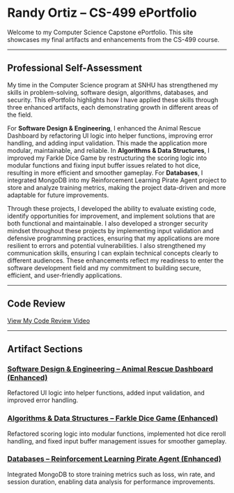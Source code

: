 # Randy Ortiz – CS-499 ePortfolio

Welcome to my Computer Science Capstone ePortfolio. This site showcases my final artifacts and enhancements from the CS-499 course.

---

## Professional Self-Assessment

My time in the Computer Science program at SNHU has strengthened my skills in problem-solving, software design, algorithms, databases, and security. This ePortfolio highlights how I have applied these skills through three enhanced artifacts, each demonstrating growth in different areas of the field.  

For **Software Design & Engineering**, I enhanced the Animal Rescue Dashboard by refactoring UI logic into helper functions, improving error handling, and adding input validation. This made the application more modular, maintainable, and reliable. In **Algorithms & Data Structures**, I improved my Farkle Dice Game by restructuring the scoring logic into modular functions and fixing input buffer issues related to hot dice, resulting in more efficient and smoother gameplay. For **Databases**, I integrated MongoDB into my Reinforcement Learning Pirate Agent project to store and analyze training metrics, making the project data-driven and more adaptable for future improvements.  

Through these projects, I developed the ability to evaluate existing code, identify opportunities for improvement, and implement solutions that are both functional and maintainable. I also developed a stronger security mindset throughout these projects by implementing input validation and defensive programming practices, ensuring that my applications are more resilient to errors and potential vulnerabilities. I also strengthened my communication skills, ensuring I can explain technical concepts clearly to different audiences. These enhancements reflect my readiness to enter the software development field and my commitment to building secure, efficient, and user-friendly applications.  

---

## Code Review

[View My Code Review Video](https://drive.google.com/file/d/1ukBOgfpPEcaF-qPUiikywnUlCqqw6436/view?usp=drive_link)

---

## Artifact Sections

### [Software Design & Engineering – Animal Rescue Dashboard (Enhanced)](https://github.com/randyo13/cs499-eportfolio/tree/main/SoftwareDesign_AnimalRescueDashboard)
Refactored UI logic into helper functions, added input validation, and improved error handling.

### [Algorithms & Data Structures – Farkle Dice Game (Enhanced)](https://github.com/randyo13/cs499-eportfolio/tree/main/FarkleGame_Enhanced)
Refactored scoring logic into modular functions, implemented hot dice reroll handling, and fixed input buffer management issues for smoother gameplay.

### [Databases – Reinforcement Learning Pirate Agent (Enhanced)](https://github.com/randyo13/cs499-eportfolio/tree/main/PirateAgent_Enhanced)
Integrated MongoDB to store training metrics such as loss, win rate, and session duration, enabling data analysis for performance improvements.
